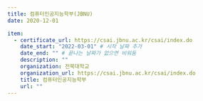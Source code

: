 ```yaml
---
title: 컴퓨터인공지능학부(JBNU)
date: 2020-12-01

item:
  - certificate_url: https://csai.jbnu.ac.kr/csai/index.do
    date_start: "2022-03-01" # 시작 날짜 추가
    date_end: "" # 끝나는 날짜가 없으면 비워둠
    description: ""
    organization: 전북대학교
    organization_url: https://csai.jbnu.ac.kr/csai/index.do
    title: 컴퓨터인공지능학부
    url: ""
---
```



